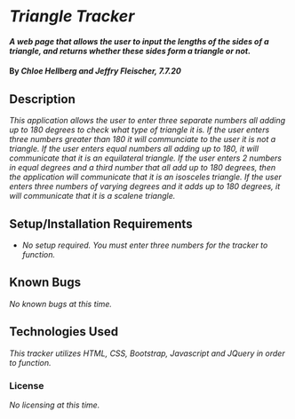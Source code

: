 # _Triangle Tracker_

#### _A web page that allows the user to input the lengths of the sides of a triangle, and returns whether these sides form a triangle or not._

#### By _**Chloe Hellberg and Jeffry Fleischer, 7.7.20**_

## Description

_This application allows the user to enter three separate numbers all adding up to 180 degrees to check what type of triangle it is. If the user enters three numbers greater than 180 it will communciate to the user it is not a triangle. If the user enters equal numbers all adding up to 180, it will communicate that it is an equilateral triangle. If the user enters 2 numbers in equal degrees and a third number that all add up to 180 degrees, then the application will communicate that it is an isosceles triangle. If the user enters three numbers of varying degrees and it adds up to 180 degrees, it will communicate that it is a scalene triangle._

## Setup/Installation Requirements

* _No setup required. You must enter three numbers for the tracker to function._


## Known Bugs

_No known bugs at this time._


## Technologies Used

_This tracker utilizes HTML, CSS, Bootstrap, Javascript and JQuery in order to function._

### License

*No licensing at this time.*

